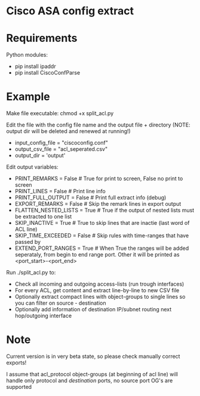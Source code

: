 Cisco ASA config extract
========================




Requirements
============

Python modules:
* pip install ipaddr
* pip install CiscoConfParse


Example
=======
Make file executable: chmod +x split_acl.py

Edit the file with the config file name and the output file + directory (NOTE: output dir will be deleted and renewed at running!)
* input_config_file = "ciscoconfig.conf" 
* output_csv_file = "acl_seperated.csv"
* output_dir = 'output'

Edit output variables:
* PRINT_REMARKS = False				# True for print to screen, False no print to screen
* PRINT_LINES = False 				# Print line info
* PRINT_FULL_OUTPUT = False 		# Print full extract info (debug)
* EXPORT_REMARKS = False 			# Skip the remark lines in export output
* FLATTEN_NESTED_LISTS = True		# True if the output of nested lists must be extracted to one list 
* SKIP_INACTIVE = True				# True to skip lines that are inactie (last word of ACL line)
* SKIP_TIME_EXCEEDED = False		# Skip rules with time-ranges that have passed by
* EXTEND_PORT_RANGES = True 		# When True the ranges will be added seperataly, from begin to end range port. Other it will be printed as <port_start>-<port_end>

Run ./split_acl.py to:

* Check all incoming and outgoing access-lists (run trough interfaces)
* For every ACL, get content and extract line-by-line to new CSV file
* Optionally extract compact lines with object-groups to single lines so you can filter on source - destination
* Optionally add information of destination IP/subnet routing next hop/outgoing interface


Note
====

Current version is in very beta state, so please check manually correct exports!

I assume that acl_protocol object-groups (at beginning of acl line) will handle only protocol and _destination_ ports, no source port OG's are supported
